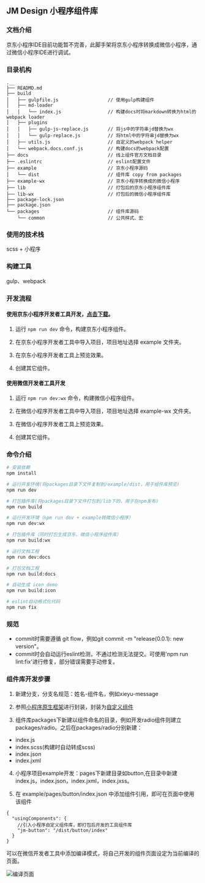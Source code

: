 ## JM Design 小程序组件库
### 文档介绍

   京东小程序IDE目前功能暂不完善，此脚手架将京东小程序转换成微信小程序，通过微信小程序IDE进行调试。

### 目录机构
```
.__
├── READMD.md
├── build
│   ├── gulpfile.js                  // 使用gulp构建组件
│   ├── md-loader
│   │   └── index.js                 // 构建docs时将markdown转换为html的webpack loader
│   ├── plugins
│   │   ├── gulp-js-replace.js       // 将js中的字符串jd替换为wx
│   │   └── gulp-replace.js          // 将html中的字符串jd替换为wx
│   ├── utils.js                     // 自定义的webpack helper
│   └── webpack.docs.conf.js         // 构建docs的webpack配置
├── docs                             // 线上组件官方文档目录
├── .eslintrc                        // eslint配置文件
├── example                          // 京东小程序源码
│   └── dist                         // 组件库 copy from packages
├── example-wx                       // 京东小程序转换成的微信小程序
├── lib                              // 打包后的京东小程序组件库
├── lib-wx                           // 打包后的微信小程序组件库
├── package-lock.json
├── package.json
└── packages                         // 组件库源码
    └── common                       // 公共样式、宏
```
### 使用的技术栈

scss + 小程序

### 构建工具

gulp、webpack

### 开发流程

#### 使用京东小程序开发者工具开发，[点击下载](http://doc.jd.com/ares/alldoc/JDmp/download/IDE下载.html)。

  1. 运行 `npm run dev` 命令，构建京东小程序组件。
  
  2. 在京东小程序开发者工具中导入项目，项目地址选择 example 文件夹。

  3. 在京东小程序开发者工具上预览效果。

  4. 创建其它组件。

#### 使用微信开发者工具开发

  1. 运行 `npm run dev:wx` 命令，构建微信小程序组件。
  
  2. 在微信小程序开发者工具中导入项目，项目地址选择 example-wx 文件夹。

  3. 在微信小程序开发者工具上预览效果。

  4. 创建其它组件。

### 命令介绍

```bash
# 安装依赖
npm install

# 运行开发环境(将packages目录下文件复制到/example/dist，用于组件库预览)
npm run dev

# 打包插件库(将packages目录下文件打包到/lib下的，用于在npm发布)
npm run build

# 运行开发环境（npm run dev + example转微信小程序）
npm run dev:wx

# 打包插件库（同时打包生成京东、微信小程序组件库）
npm run build:wx

# 运行文档工程
npm run dev:docs

# 打包文档工程
npm run build:docs

# 自动生成 icon demo
npm run build:icon

# eslint自动格式化代码
npm run fix

```

### 规范
* commit时需要遵循 git flow，例如git commit -m "release(0.0.1): new version"。
* commit时会自动运行eslint检测，不通过检测无法提交。可使用'npm run lint:fix'进行修复，部分错误需要手动修复。

### 组件库开发步骤

1. 新建分支，分支名规范：姓名-组件名，例如xieyu-message

2. 参照[小程序原生框架](https://developers.weixin.qq.com/miniprogram/dev/component/)进行封装，封装为[自定义组件](https://developers.weixin.qq.com/miniprogram/dev/framework/custom-component/) 

3. 组件库packages下新建以组件命名的目录，例如开发radio组件则建立packages/radio。之后在packages/radio分别新建：  

  + index.js  
  + index.scss(构建时自动转成scss)  
  + index.json  
  + index.jxml  

4. 小程序项目example开发：pages下新建目录如button,在目录中新建index.js，index.json，index.jxml，index.jxss。

5. 在 example/pages/button/index.json 中添加组件引用，即可在页面中使用该组件

```json5
{
  "usingComponents": {
    //引入小程序自定义组件库，即打包后开发的工具组件库
    "jm-button": "/dist/button/index"
  }
}
```

可以在微信开发者工具中添加编译模式，将自己开发的组件页面设定为当前编译的页面。

![编译页面](https://img10.360buyimg.com/jmadvertisement/jfs/t1/69211/17/10309/119659/5d7f628fE022d5dcd/9534d56d95f58f5e.png)
